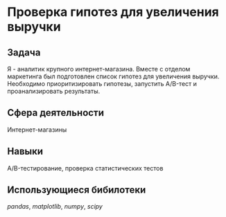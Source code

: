 # Проверка гипотез для увеличения выручки


## Задача
Я - аналитик крупного интернет-магазина. Вместе с отделом маркетинга был подготовлен список гипотез для увеличения выручки. Необходимо приоритизировать гипотезы, запустить A/B-тест и проанализировать результаты.

## Сфера деятельности
Интернет-магазины

## Навыки
A/B-тестирование, проверка статистических тестов

## Использующиеся бибилотеки
*pandas*, *matplotlib*, *numpy*, *scipy*